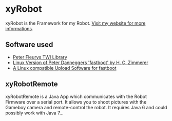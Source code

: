 # xyRobot

xyRobot is the Framework for my Robot. [Visit my website for more informations](http://xythobuz.org/index.php?p=rob).

## Software used

 + [Peter Fleurys TWI Library](http://homepage.hispeed.ch/peterfleury/avr-software.html)
 + [Linux Version of Peter Danneggers 'fastboot' by H. C. Zimmerer](http://www.mikrocontroller.net/topic/146638)
 + [A Linux compatible Upload Software for fastboot](http://www.avrfreaks.net/index.php?module=Freaks%20Academy&func=viewItem&item_type=project&item_id=1927)

## xyRobotRemote

xyRobotRemote is a Java App which communicates with the Robot Firmware over a serial port. It allows you to shoot pictures with the Gameboy camera and remote-control the robot. It requires Java 6 and could possibly work with Java 7...
